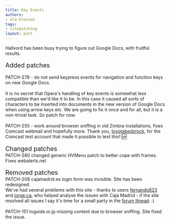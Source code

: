 ```yaml
---
title: Key Events
authors:
- ola-kleiven
tags:
- sitepatching
layout: post
---
```

Hallvord has been busy trying to figure out Google Docs, with fruitful results.<br/><br/><span style="font-size: 140%">Added patches</span><br/><br/>PATCH-278 - do not send keypress events for navigation and function keys on new Google Docs. <br/><br/>It is no secret that Opera&#39;s handling of key events is somewhat less compatible than we&#39;d like it to be. In this case it caused all sorts of characters to be inserted into documents in the new version of Google Docs when using arrow keys etc. We are going to fix it once and for all, but it is a non-trivial task. So patch for now.<br/><br/>PATCH-255 - work around browser sniffing in old Zimbra installations, fixes Comcast webmail and hopefully more. Thank you, <a href="/toyotabedzrock/" target="_blank">toyotabedzrock</a>, for the Comcast test account that made it possible to test this! :up:<br/><br/><span style="font-size: 140%">Changed patches</span><br/>PATCH-280 changed generic HVMenu patch to better cope with frames. Fixes webalerts.net<br/><br/><span style="font-size: 140%">Removed patches</span><br/>PATCH-208 cajamadrid.es login form was invisible. Site has been redesigned.<br/>We&#39;ve had several problems with this site - thanks to users <a href="/fernando823" target="_blank">fernando823</a> and <a href="/jorge.ca" target="_blank">jorge.ca</a>,  who helped analyse the issues with Caja Madrid - if the site resolved all issues I say it&#39;s time for a small party in the <a href="http://my.opera.com/community/forums/topic.dml?id=249032" target="_blank">forum
thread</a>. :)<br/><br/>PATCH-151 tvguide.or.jp missing content due to browser sniffing. Site fixed the issue.
